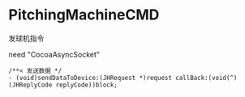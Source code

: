 # PitchingMachineCMD
发球机指令

need "CocoaAsyncSocket"

```
/**< 发送数据 */
- (void)sendDataToDevice:(JHRequest *)request callBack:(void(^)(JHReplyCode replyCode))block;  
```
